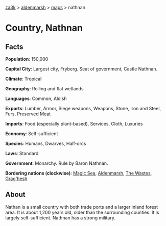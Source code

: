 [za3k](/) > [aldenmarsh](/aldenmarsh/) > [maps](maps) > nathnan

# Country, Nathnan
## Facts
**Population**: 150,000

**Capital City**: Largest city, Fryberg. Seat of government, Castle Nathnan.

**Climate**: Tropical

**Geography**: Rolling and flat wetlands

**Languages**: Common, Aldish

**Exports**: Lumber, Armor, Siege weapons, Weapons, Stone, Iron and Steel, Furs, Preserved Meat

**Imports**: Food (especially plant-based), Services, Cloth, Luxuries

**Economy**: Self-sufficient

**Species**: Humans, Dwarves, Half-orcs

**Laws**: Standard

**Government**: Monarchy. Rule by Baron Nathnan.

**Bordering nations (clockwise)**: [Magic Sea](magic_sea), [Aldenmarsh](aldenmarsh), [The Wastes](wastes), [Grag'hesh](graghesh)

## About
Nathan is a small country with both trade ports and a larger inland forest area. It is about 1,200 years old, older than the surrounding counties. It is largely self-sufficient. Nathnan has a strong military.
